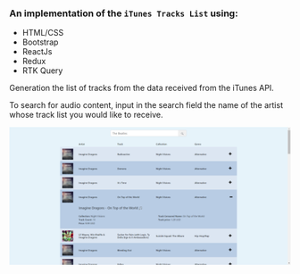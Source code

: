 ###  An implementation of the `iTunes Tracks List` using:
- HTML/CSS
- Bootstrap
- ReactJs
- Redux
- RTK Query


Generation the list of tracks from the data received from the iTunes API.

To search for audio content, input in the search field the name of the artist whose track list
you would like to receive.

![Alt-текст](./src/assets/images/example.png)